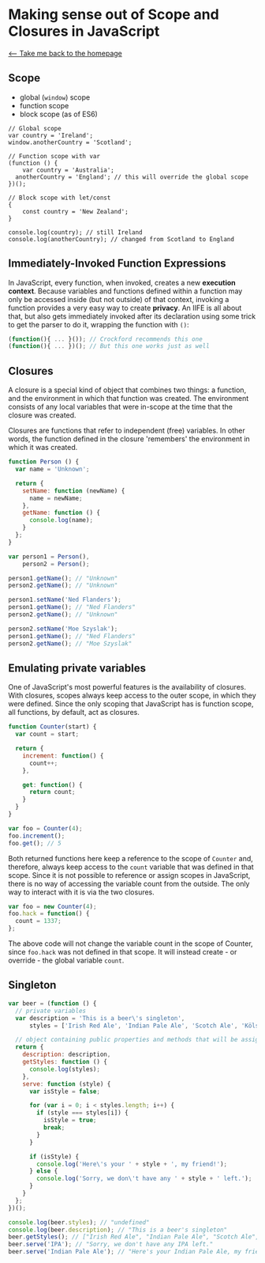 # Making sense out of Scope and Closures in JavaScript

[⟵ Take me back to the homepage](/README.md)

## Scope

* global (`window`) scope
* function scope
* block scope (as of ES6)

```
// Global scope
var country = 'Ireland';
window.anotherCountry = 'Scotland';

// Function scope with var
(function () {
	var country = 'Australia';
  anotherCountry = 'England'; // this will override the global scope
})();

// Block scope with let/const
{
	const country = 'New Zealand';
}

console.log(country); // still Ireland
console.log(anotherCountry); // changed from Scotland to England
```

## Immediately-Invoked Function Expressions

In JavaScript, every function, when invoked, creates a new **execution context**. Because variables and functions defined within a function may only be accessed inside (but not outside) of that context, invoking a function provides a very easy way to create **privacy**. An IIFE is all about that, but also gets immediately invoked after its declaration using some trick to get the parser to do it, wrapping the function with `()`:

```javascript
(function(){ ... }()); // Crockford recommends this one
(function(){ ... })(); // But this one works just as well
```

## Closures

A closure is a special kind of object that combines two things: a function, and the environment in which that function was created. The environment consists of any local variables that were in-scope at the time that the closure was created.

Closures are functions that refer to independent (free) variables. In other words, the function defined in the closure 'remembers' the environment in which it was created.

```javascript
function Person () {
  var name = 'Unknown';

  return {
    setName: function (newName) {
      name = newName;
    },
    getName: function () {
      console.log(name);
    }
  };
}

var person1 = Person(),
    person2 = Person();

person1.getName(); // "Unknown"
person2.getName(); // "Unknown"

person1.setName('Ned Flanders');
person1.getName(); // "Ned Flanders"
person2.getName(); // "Unknown"

person2.setName('Moe Szyslak');
person1.getName(); // "Ned Flanders"
person2.getName(); // "Moe Szyslak"
```

## Emulating private variables

One of JavaScript's most powerful features is the availability of closures. With closures, scopes always keep access to the outer scope, in which they were defined. Since the only scoping that JavaScript has is function scope, all functions, by default, act as closures.

```javascript
function Counter(start) {
  var count = start;

  return {
    increment: function() {
      count++;
    },

    get: function() {
      return count;
    }
  }
}

var foo = Counter(4);
foo.increment();
foo.get(); // 5
```

Both returned functions here keep a reference to the scope of `Counter` and, therefore, always keep access to the `count` variable that was defined in that scope. Since it is not possible to reference or assign scopes in JavaScript, there is no way of accessing the variable count from the outside. The only way to interact with it is via the two closures.

```javascript
var foo = new Counter(4);
foo.hack = function() {
  count = 1337;
};
```

The above code will not change the variable count in the scope of Counter, since `foo.hack` was not defined in that scope. It will instead create - or override - the global variable `count`.

## Singleton

```javascript
var beer = (function () {
  // private variables
  var description = 'This is a beer\'s singleton',
      styles = ['Irish Red Ale', 'Indian Pale Ale', 'Scotch Ale', 'Kölsch'];

  // object containing public properties and methods that will be assigned to the "beer" variable
  return {
    description: description,
    getStyles: function () {
      console.log(styles);
    },
    serve: function (style) {
      var isStyle = false;

      for (var i = 0; i < styles.length; i++) {
        if (style === styles[i]) {
          isStyle = true;
          break;
        }
      }

      if (isStyle) {
        console.log('Here\'s your ' + style + ', my friend!');
      } else {
        console.log('Sorry, we don\'t have any ' + style + ' left.');
      }
    }
  };
})();

console.log(beer.styles); // "undefined"
console.log(beer.description); // "This is a beer's singleton"
beer.getStyles(); // ["Irish Red Ale", "Indian Pale Ale", "Scotch Ale", "Kölsch"]
beer.serve('IPA'); // "Sorry, we don't have any IPA left."
beer.serve('Indian Pale Ale'); // "Here's your Indian Pale Ale, my friend!"
```
